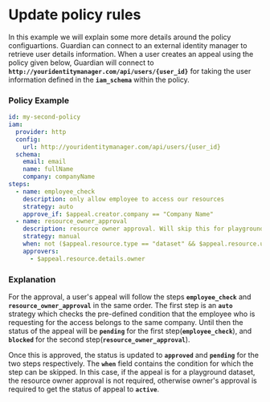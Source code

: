 # Update policy rules

In this example we will explain some more details around the policy configuartions. Guardian can connect to an external identity manager to retrieve user details information. When a user creates an appeal using the policy given below, Guardian will connect to **`http://youridentitymanager.com/api/users/{user_id}`** for taking the user information defined in the **`iam_schema`** within the policy.

### Policy Example

```yaml
id: my-second-policy
iam:
  provider: http
  config:
    url: http://youridentitymanager.com/api/users/{user_id}
  schema:
    email: email
    name: fullName
    company: companyName
steps:
  - name: employee_check
    description: only allow employee to access our resources
    strategy: auto
    approve_if: $appeal.creator.company == "Company Name"
  - name: resource_owner_approval
    description: resource owner approval. Will skip this for playground dataset
    strategy: manual
    when: not ($appeal.resource.type == "dataset" && $appeal.resource.urn == "my-bq-project:playground")
    approvers:
      - $appeal.resource.details.owner
```

### Explanation

For the approval, a user's appeal will follow the steps **`employee_check`** and **`resource_owner_approval`** in the same order.
The first step is an **`auto`** strategy which checks the pre-defined condition that the employee who is requesting for the access belongs to the same company. Until then the status of the appeal will be **`pending`** for the first step(**`employee_check`**), and **`blocked`** for the second step(**`resource_owner_approval`**).

Once this is approved, the status is updated to **`approved`** and **`pending`** for the two steps respectively. The **`when`** field contains the condition for which the step can be skipped. In this case, if the appeal is for a playground dataset, the resource owner approval is not required, otherwise owner's approval is required to get the status of appeal to **`active`**.

